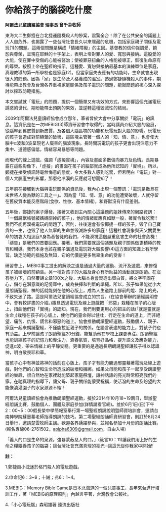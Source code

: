 # 你給孩子的腦袋吃什麼

  **阿爾法兒童讀經協會 理事長 曾千芬牧師**                                                                                                                                                                                                                          
                                                                                                                                                                                                                            

東海大二生鄭捷在台北捷運隨機殺人的慘案，震驚全台！除了在公共安全的議題上人人自危外，也揭露了一些台灣社會長久以來隱藏的危機，包括家庭親子關係及電玩(1)的問題。這兩個問題是構成「情緒障礙」的主因。基督教的信仰強調愛、饒恕與尊榮，呈現在耶穌的十字架上，表明上帝對罪人的愛、寬恕與接納。這股愛的大能，使在罪中受傷的心能被醫治；使被罪惡扭曲的人格能被導正，恢復生命原有的尊榮。按照上帝在聖經的指示，這種愛、寬恕與接納最基本的演練單位是家庭，真理教導的第一所學校也是家庭(2)。但當家庭失去應有的功能時，生命就會出現很大的問題。因為「家」是生命及人格養成的溫室。透過鄭捷隨機殺人的事件，期待能帶出教會及台灣各界重視家庭關係及孩子電玩的問題，能就問題的核心深入探討以採取防範措施。

本文嘗試就「電玩」的問題，提供一個簡單又有功效的方式，來影響這個充滿電玩誘惑的世代，期盼能帶出預防的果效，並逆轉這種毁滅性的結局。

 2009年阿爾法兒童讀經協會成立那年，筆者曾於大會中分享關於「電玩」的訊息。這資訊是在一次MEBIG(3)師資研習會中取得的。當時講員介紹大腦的發展，從腦幹到舊皮質到新皮質，及各個大腦區塊的功能和玩電玩對大腦的影響。玩電玩的孩子會造成對前額葉的破壞，這區塊主管著一個人的「知、情、意」，也會使大腦中α波和β波呈現老人癡呆的腦波現象。長時間玩電玩的孩子更會出現注意力不集中、道德感偏低，情緒容易暴怒等問題。

而現代的線上遊戲，強調「虛擬實境」，內容及畫面多數偏向暴力及色情。長期暴露在這些影像下，「虛擬」的畫面在孩子的腦部就成為他所認知的「實境」。所以，鄭捷在接受偵訊時毫無悔意的態度，令大多數人感到吃驚，但若明白「電玩」對一個人大腦產生的影響，那麼他冷漠的反應就可想而知了！

五年前在接觸到大腦與電玩關係的資訊後，我內心出現一個警訊：「電玩是撒旦在末世將人變為獸的工具之一」。因為當「知、情、意」的功能遭受破壞，人就停留在舊皮質本能反應階段(食欲、性欲、基本情緒)，和野獸沒有什麼差別。

五年後，鄭捷的案子爆發，接著又收到主內關心這議題的姐妹傳來的網路資訊：「一個魔獸帳號被媽媽關掉的孩子」，他的情緒反應真如獸一般，著實令我吃驚!!我們不能再漠視電玩的問題了，否則，往後還會有像鄭捷一樣的孩子，毁了自己寶貴的一生，也毁了他人無辜的生命並毁滅許多的家庭！這種社會現象與天父關愛生命的初衷大相逕庭!!身為基督徒的我們，不能漠視這個嚴重危害生命的社會危機！「禱告」是我們的首要回應。接著，我們需要就這個議題及親子關係做更積極的教育和輔導。我們本身也該在親子溝通及電玩對大腦影響(4)這方面的知識上有所學習。缺乏防範的措施及無知，它的代價是更多無辜生命的受害！

研習會上，MEBIG事工提出的解決之道是通過大量的運動、流汗及遊戲，來修復孩子被破壞的前額葉。另一種對孩子的大腦及身心有所助益的活動就是朗讀。在沒有壓力下，自然覆誦文章100次之後，大腦本身會製造出蛋白質，將文字牢固在心，儲存在潛意識的記憶庫中，成為抉擇和判斷的準繩。所以，孩子如果能從小大量朗誦聖經，神的話就能刻在他的心版上，成為人生道路上腳前的燈、路上的光，不致失迷了路。這是阿爾法兒童讀經協會成立的宗旨。(在協會舉辦的讀經說明會中，會有較詳盡的介紹。)撒旦透過電玩及線上遊戲把「邪惡」栽種在孩子的心版上，扭曲他們對「實境」的認知。現在，我們則要更用心的把主的話(「就是靈就是生命」)栽種在孩子的心版上，使他們的靈命得以健壯，行走在生命的道上，而非絕望、痛苦、仇恨、謊言和邪惡的道上。協會推動朗讀聖經運動，鼓勵個人、親子、家庭一起來朗誦聖經，不僅能拉近親子的關係，在語言表達的能力上，對孩子們也有助益。上學前讓孩子朗讀聖經20分鐘，能幫助他在學校上課更專注。朗讀聖經也能訓練孩子的記憶力和專注力，涵養氣質，培育好品格，提升語文及應對能力，促進α波，帶來情緒上的平靜安穩。更重要的是通過長期朗誦聖經讓孩子得以認識神，明白敬畏耶和華。

當孩子心中有神並將神的話刻在心版上，孩子才有能力勝過邪靈藉著電玩及線上遊戲，對他們的心智和生命所造成的破壞和捆綁。如果父母能和孩子一起享受朗讀聖經的樂趣，很自然地在家裡就能築起家庭祭壇，讓神話語的亮光時常照亮我們的家。在祂真理的指導下，讓父母、親子關係能蒙受祝福，使活潑的生命及盼望的大能像澆灌園子的水泉源源不絕!!

阿爾法兒童讀經協會為推動朗讀聖經運動，擬於2014年10月18~19兩日，舉辦聖經朗誦比賽，鼓勵個人、團體及家庭參加(詳情請看官網)。並於6月1日(日)下午2：00~5：00假長榮中學簡報室舉行第一場聖經朗誦說明暨師資培訓會，邀請台南神學院蘇惠蓁老師指導朗誦的技巧。第二場聖經朗誦師資研習會，則訂於8月24日舉行，邀請楚雲牧師主講。歡迎各界踴躍參與，並報名參加十月份的朗誦比賽。(報名專線06-2761502，aplpha6309@gmail.com，自由入場)

「義人的口是生命的泉源，強暴蒙蔽惡人的口。」(箴言10：11)讓我們用上好的生命之糧餵養孩子的腦袋；讓台灣社會充滿真理的亮光─讓這光從你我家中開始!!

**註：**

1.鄭捷自小沈迷於格鬥殺人的電玩遊戲。

2.申命記6：3~9；十誡；弗6：1~4。

3.MEBIG：Memory Bible Game是日本北海道的一個兒童事工，長年來台進行培訓工作，著「MEBIG的原理原則」內越言平著，台灣教會公報社。

4.「小心電玩腦」森昭雄著 遠流出版社